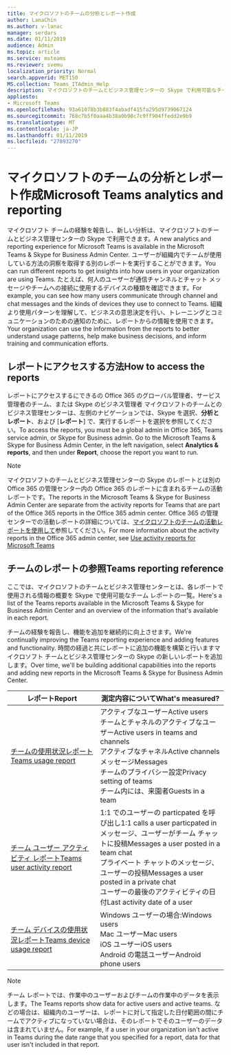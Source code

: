 ```yaml
---
title: マイクロソフトのチームの分析とレポート作成
author: LanaChin
ms.author: v-lanac
manager: serdars
ms.date: 01/11/2019
audience: Admin
ms.topic: article
ms.service: msteams
ms.reviewer: svemu
localization_priority: Normal
search.appverid: MET150
MS.collection: Teams_ITAdmin_Help
description: マイクロソフトのチームとビジネス管理センターの Skype で利用可能なチーム レポートについて説明します。
appliesto:
- Microsoft Teams
ms.openlocfilehash: 93a61078b3b883f4abadf415fa295d9739067124
ms.sourcegitcommit: 768c7b5f0aaa4b38a0b98c7c9ff904ffedd2e9b9
ms.translationtype: MT
ms.contentlocale: ja-JP
ms.lasthandoff: 01/11/2019
ms.locfileid: "27893270"
---
```

# <a name="microsoft-teams-analytics-and-reporting"></a><span data-ttu-id="9fc07-103">マイクロソフトのチームの分析とレポート作成</span><span class="sxs-lookup"><span data-stu-id="9fc07-103">Microsoft Teams analytics and reporting</span></span>

<span data-ttu-id="9fc07-104">マイクロソフト チームの経験を報告し、新しい分析は、マイクロソフトのチームとビジネス管理センターの Skype で利用できます。</span><span class="sxs-lookup"><span data-stu-id="9fc07-104">A new analytics and reporting experience for Microsoft Teams is available in the Microsoft Teams & Skype for Business Admin Center.</span></span> <span data-ttu-id="9fc07-105">ユーザーが組織内でチームが使用している方法の洞察を取得する別のレポートを実行することができます。</span><span class="sxs-lookup"><span data-stu-id="9fc07-105">You can run different reports to get insights into how users in your organization are using Teams.</span></span> <span data-ttu-id="9fc07-106">たとえば、何人のユーザーが通信チャンネルとチャット メッセージやチームへの接続に使用するデバイスの種類を確認できます。</span><span class="sxs-lookup"><span data-stu-id="9fc07-106">For example, you can see how many users communicate through channel and chat messages and the kinds of devices they use to connect to Teams.</span></span> <span data-ttu-id="9fc07-107">組織より使用パターンを理解して、ビジネスの意思決定を行い、トレーニングとコミュニケーションのための通知のために、レポートからの情報を使用できます。</span><span class="sxs-lookup"><span data-stu-id="9fc07-107">Your organization can use the information from the reports to better understand usage patterns, help make business decisions, and inform training and communication efforts.</span></span>

## <a name="how-to-access-the-reports"></a><span data-ttu-id="9fc07-108">レポートにアクセスする方法</span><span class="sxs-lookup"><span data-stu-id="9fc07-108">How to access the reports</span></span>

<span data-ttu-id="9fc07-109">レポートにアクセスするにできるの Office 365 のグローバル管理者、サービス管理者のチーム、または Skype のビジネス管理者 マイクロソフトのチームとのビジネス管理センターは、左側のナビゲーションでは、Skype を選択、**分析とレポート**、および [**レポート**] で、実行するレポートを選択を参照してください。</span><span class="sxs-lookup"><span data-stu-id="9fc07-109">To access the reports, you must be a global admin in Office 365, Teams service admin, or Skype for Business admin.  Go to the Microsoft Teams & Skype for Business Admin Center, in the left navigation, select **Analytics & reports**, and then under **Report**, choose the report you want to run.</span></span>

> [!NOTE]
> <span data-ttu-id="9fc07-110">マイクロソフトのチームとビジネス管理センターの Skype のレポートとは別の Office 365 の管理センター内の Office 365 のレポートに含まれるチームの活動レポートです。</span><span class="sxs-lookup"><span data-stu-id="9fc07-110">The reports in the Microsoft Teams & Skype for Business Admin Center are separate from the activity reports for Teams that are part of the Office 365 reports in the Office 365 admin center.</span></span> <span data-ttu-id="9fc07-111">Office 365 の管理センターでの活動レポートの詳細については、[マイクロソフトのチームの活動レポートを使用して](../teams-activity-reports.md)参照してください。</span><span class="sxs-lookup"><span data-stu-id="9fc07-111">For more information about the activity reports in the Office 365 admin center, see [Use activity reports for Microsoft Teams](../teams-activity-reports.md)</span></span>

## <a name="teams-reporting-reference"></a><span data-ttu-id="9fc07-112">チームのレポートの参照</span><span class="sxs-lookup"><span data-stu-id="9fc07-112">Teams reporting reference</span></span>

<span data-ttu-id="9fc07-113">ここでは、マイクロソフトのチームとビジネス管理センターとは、各レポートで使用される情報の概要を Skype で使用可能なチーム レポートの一覧。</span><span class="sxs-lookup"><span data-stu-id="9fc07-113">Here's a list of the Teams reports available in the Microsoft Teams & Skype for Business Admin Center and an overview of the information that's available in each report.</span></span>

<span data-ttu-id="9fc07-114">チームの経験を報告し、機能を追加を継続的に向上させます。</span><span class="sxs-lookup"><span data-stu-id="9fc07-114">We're continually improving the Teams reporting experience and adding features and functionality.</span></span> <span data-ttu-id="9fc07-115">時間の経過と共にレポートに追加の機能を構築と行いますマイクロソフト チームとビジネス管理センターの Skype の新しいレポートを追加します。</span><span class="sxs-lookup"><span data-stu-id="9fc07-115">Over time, we'll be building additional capabilities into the reports and adding new reports in the Microsoft Teams & Skype for Business Admin Center.</span></span>

|<span data-ttu-id="9fc07-116">レポート</span><span class="sxs-lookup"><span data-stu-id="9fc07-116">Report</span></span>  |<span data-ttu-id="9fc07-117">測定内容について</span><span class="sxs-lookup"><span data-stu-id="9fc07-117">What's measured?</span></span> |
|---------|---------|
|[<span data-ttu-id="9fc07-118">チームの使用状況レポート</span><span class="sxs-lookup"><span data-stu-id="9fc07-118">Teams usage report</span></span>](teams-usage-report.md)  |  <span data-ttu-id="9fc07-119">アクティブなユーザー</span><span class="sxs-lookup"><span data-stu-id="9fc07-119">Active users</span></span><br/><span data-ttu-id="9fc07-120">チームとチャネルのアクティブなユーザー</span><span class="sxs-lookup"><span data-stu-id="9fc07-120">Active users in teams and channels</span></span><br/><span data-ttu-id="9fc07-121">アクティブなチャネル</span><span class="sxs-lookup"><span data-stu-id="9fc07-121">Active channels</span></span><br/><span data-ttu-id="9fc07-122">メッセージ</span><span class="sxs-lookup"><span data-stu-id="9fc07-122">Messages</span></span><br/><span data-ttu-id="9fc07-123">チームのプライバシー設定</span><span class="sxs-lookup"><span data-stu-id="9fc07-123">Privacy setting of  teams</span></span><br/><span data-ttu-id="9fc07-124">チーム内には、来園者</span><span class="sxs-lookup"><span data-stu-id="9fc07-124">Guests in a team</span></span>   |
|[<span data-ttu-id="9fc07-125">チーム ユーザー アクティビティ レポート</span><span class="sxs-lookup"><span data-stu-id="9fc07-125">Teams user activity report</span></span>](user-activity-report.md)  |  <span data-ttu-id="9fc07-126">1:1 でのユーザーの particpated を呼び出し</span><span class="sxs-lookup"><span data-stu-id="9fc07-126">1:1 calls a user particpated in</span></span><br/><span data-ttu-id="9fc07-127">メッセージ、ユーザーがチーム チャットに投稿</span><span class="sxs-lookup"><span data-stu-id="9fc07-127">Messages a user posted in a team chat</span></span><br/><span data-ttu-id="9fc07-128">プライベート チャットのメッセージ、ユーザーの投稿</span><span class="sxs-lookup"><span data-stu-id="9fc07-128">Messages a user posted in a private chat</span></span><br/><span data-ttu-id="9fc07-129">ユーザーの最後のアクティビティの日付</span><span class="sxs-lookup"><span data-stu-id="9fc07-129">Last activity date of a user</span></span>     |
|[<span data-ttu-id="9fc07-130">チーム デバイスの使用状況レポート</span><span class="sxs-lookup"><span data-stu-id="9fc07-130">Teams device usage report</span></span>](device-usage-report.md)   |  <span data-ttu-id="9fc07-131">Windows ユーザーの場合:</span><span class="sxs-lookup"><span data-stu-id="9fc07-131">Windows users</span></span><br/><span data-ttu-id="9fc07-132">Mac ユーザー</span><span class="sxs-lookup"><span data-stu-id="9fc07-132">Mac users</span></span><br/><span data-ttu-id="9fc07-133">iOS ユーザー</span><span class="sxs-lookup"><span data-stu-id="9fc07-133">iOS users</span></span><br/><span data-ttu-id="9fc07-134">Android の電話ユーザー</span><span class="sxs-lookup"><span data-stu-id="9fc07-134">Android phone users</span></span>     |

> [!NOTE]
> <span data-ttu-id="9fc07-135">チーム レポートでは、作業中のユーザーおよびチームの作業中のデータを表示します。</span><span class="sxs-lookup"><span data-stu-id="9fc07-135">The Teams reports show data for active users and active teams.</span></span> <span data-ttu-id="9fc07-136">などの場合は、組織内のユーザーは、レポートに対して指定した日付範囲の間にチームでアクティブになっていない場合は、そのレポートでそのユーザーのデータは含まれていません。</span><span class="sxs-lookup"><span data-stu-id="9fc07-136">For example, if a user in your organization isn't active in Teams during the date range that you specified for a report, data for that user isn't included in that report.</span></span>
